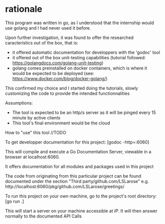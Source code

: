 # rationale
This program was written in go, as I understood that the internship would use golang and I had never used it before.

Upon further investigation, it was found to offer the researched caracteristics out of the box, that is:
- it offered automatic documentation for developpers with the 'godoc' tool
- it offered out of the box unit-testing capabilities (tutorial followed: https://golangdocs.com/golang-unit-testing)
- golang comes preinstalled on docker containers, which is where it would be expected to be deployed (see: https://www.docker.com/blog/docker-golang/)

This confirmed my choice and I started doing the tutorials, slowly customizing the code to provide the intended functionnalities

Assumptions:
 - The tool is expected to be an http/s server as it will be pinged every 15 minute by active clients
 - This tool's final environment would be the cloud

How to "use" this tool
//TODO

To get developper documentation for this project:
[godoc -http=:6060]

This will compile and execute a Go Documentation Server, viewable in a browser at localhost:6060.

It offers documentation for all modules and packages used in this project

The code from originating from this particular project can be found documented under the section "Third party/github.com/LSLarose"
e.g. http://localhost:6060/pkg/github.com/LSLarose/greetings/

To run this project on your own machine, go to the project's root directory:
[go run .]

This will start a server on your machine accessible at *IP*.
It will then answer normally to the documented API Calls
